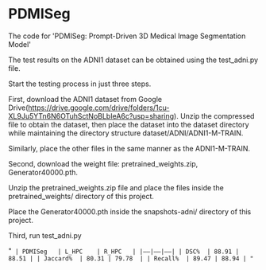 # PDMISeg
The code for 'PDMISeg: Prompt-Driven 3D Medical Image Segmentation Model'

The test results on the ADNI1 dataset can be obtained using the test_adni.py file.

Start the testing process in just three steps.

First, download the ADNI1 dataset from Google Drive(https://drive.google.com/drive/folders/1cu-XL9Ju5YTn6N6OTuhSctNoBLbIeA6c?usp=sharing). Unzip the compressed file to obtain the dataset, then place the dataset into the dataset directory while maintaining the directory structure dataset/ADNI/ADNI1-M-TRAIN. 

Similarly, place the other files in the same manner as the ADNI1-M-TRAIN.

Second, download the weight file: pretrained_weights.zip, Generator40000.pth.

Unzip the pretrained_weights.zip file and place the files inside the pretrained_weights/ directory of this project. 

Place the Generator40000.pth inside the snapshots-adni/ directory of this project.

Third, run test_adni.py

"`
| PDMISeg   | L_HPC    | R_HPC   |
|——|——|—–|
| DSC%  | 88.91 | 88.51 |
| Jaccard%  | 80.31 | 79.78  |
| Recall%  | 89.47 | 88.94 |
"`


